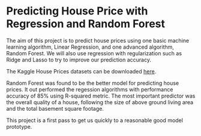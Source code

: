 # Predicting House Price with Regression and Random Forest

The aim of this project is to predict house prices using one basic machine learning algorithm, Linear Regression, and one advanced algorithm, Random Forest. We will also use regression with regularization such as Ridge and Lasso to try to improve our prediction accuracy.  

The Kaggle House Prices datasets can be downloaded [here](https://www.kaggle.com/c/house-prices-advanced-regression-techniques/). 

Random Forest was found to be the better model for predicting house prices. It out performed the regession algorithms with performance accuracy of 85% using R-squared metric. The most important predictor was the overall quality of a house, following the size of above ground living area and the total basement square footage.  

This project is a first pass to get us quickly to a reasonable good model prototype.
